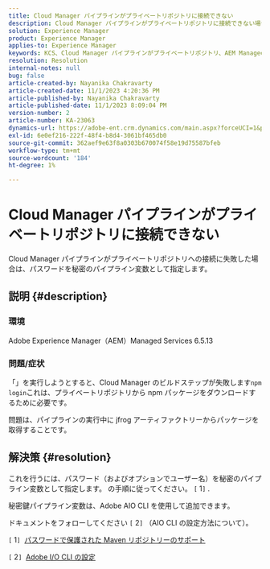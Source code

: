```yaml
---
title: Cloud Manager パイプラインがプライベートリポジトリに接続できない
description: Cloud Manager パイプラインがプライベートリポジトリに接続できない場合のAEMの問題を解決する方法を説明します。
solution: Experience Manager
product: Experience Manager
applies-to: Experience Manager
keywords: KCS、Cloud Manager パイプラインがプライベートリポジトリ、AEM Managed Services 6.5.13、秘密のパイプライン変数、AdobeAIO CLI に接続できない
resolution: Resolution
internal-notes: null
bug: false
article-created-by: Nayanika Chakravarty
article-created-date: 11/1/2023 4:20:36 PM
article-published-by: Nayanika Chakravarty
article-published-date: 11/1/2023 8:09:04 PM
version-number: 2
article-number: KA-23063
dynamics-url: https://adobe-ent.crm.dynamics.com/main.aspx?forceUCI=1&pagetype=entityrecord&etn=knowledgearticle&id=1771a694-d278-ee11-8179-6045bd0065f9
exl-id: 6e0ef216-222f-48f4-b8d4-3061bf465db0
source-git-commit: 362aef9e63f8a0303b670074f58e19d75587bfeb
workflow-type: tm+mt
source-wordcount: '184'
ht-degree: 1%

---
```


# Cloud Manager パイプラインがプライベートリポジトリに接続できない


Cloud Manager パイプラインがプライベートリポジトリへの接続に失敗した場合は、パスワードを秘密のパイプライン変数として指定します。



## 説明 {#description}


### 環境

Adobe Experience Manager（AEM）Managed Services 6.5.13

### 問題/症状

「」を実行しようとすると、Cloud Manager のビルドステップが失敗します`npm login`これは、プライベートリポジトリから npm パッケージをダウンロードするために必要です。

問題は、パイプラインの実行中に jfrog アーティファクトリーからパッケージを取得することです。


## 解決策 {#resolution}


これを行うには、パスワード（およびオプションでユーザー名）を秘密のパイプライン変数として指定します。 の手順に従ってください。 `[` 1`]` .

秘密鍵パイプライン変数は、Adobe AIO CLI を使用して追加できます。

ドキュメントをフォローしてください `[` 2`]`  （AIO CLI の設定方法について）。

`[` 1`]`  [パスワードで保護された Maven リポジトリーのサポート](https://experienceleague.adobe.com/docs/experience-manager-cloud-service/content/implementing/using-cloud-manager/create-application-project/setting-up-project.html?lang=en#password-protected-maven-repositories)

`[` 2`]`  [Adobe I/O CLI の設定](https://experienceleague.adobe.com/docs/experience-manager-learn/cloud-service/local-development-environment-set-up/development-tools.html?lang=en#aio-cli)

